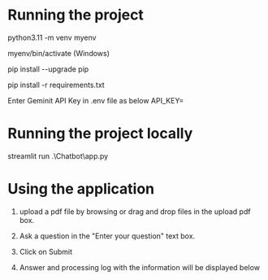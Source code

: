 # Running the project

python3.11 -m venv myenv

myenv/bin/activate (Windows)

pip install --upgrade pip

pip install -r requirements.txt

Enter Geminit API Key in .env file as below
API_KEY=<your Gemini API Key>
# Running the project locally

streamlit run .\Chatbot\app.py

# Using the application

1. upload a pdf file by browsing or drag and drop files in the upload pdf box.

2. Ask a question in the "Enter your question" text box.

3. Click on Submit

4. Answer and processing log with the information will be displayed below

